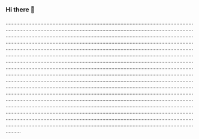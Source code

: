 ### Hi there 👋

......................................................................................................................................................................................................................................................................................................................................................................................................................................................................................................................................................................................................................................................................................................................................................................................................................................................................................................................................................................................................................................................................................................................................................................................................................................................................................................................................................................................................................................................................................................................................................................................................................................................................................................................................................................................................................................................................................................................................................................................................................................................................................................................................................................................................